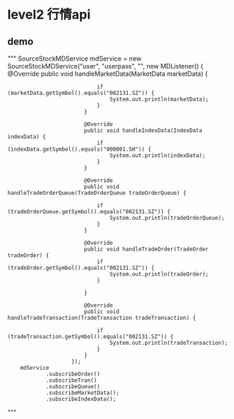 ﻿# level2 行情api

## demo

"""
SourceStockMDService mdService =
                new SourceStockMDService("user", "userpass", "",
                        new MDListener() {
                            @Override
                            public void handleMarketData(MarketData marketData) {

                                if (marketData.getSymbol().equals("002131.SZ")) {
                                    System.out.println(marketData);
                                }
                            }

                            @Override
                            public void handleIndexData(IndexData indexData) {
                                if (indexData.getSymbol().equals("000001.SH")) {
                                    System.out.println(indexData);
                                }
                            }

                            @Override
                            public void handleTradeOrderQueue(TradeOrderQueue tradeOrderQueue) {

                                if (tradeOrderQueue.getSymbol().equals("002131.SZ")) {
                                    System.out.println(tradeOrderQueue);
                                }
                            }

                            @Override
                            public void handleTradeOrder(TradeOrder tradeOrder) {
                                if (tradeOrder.getSymbol().equals("002131.SZ")) {
                                    System.out.println(tradeOrder);
                                }

                            }

                            @Override
                            public void handleTradeTransaction(TradeTransaction tradeTransaction) {

                                if (tradeTransaction.getSymbol().equals("002131.SZ")) {
                                    System.out.println(tradeTransaction);
                                }
                            }
                        });
        mdService
                .subscribeOrder()
                .subscribeTran()
                .subscribeQueue()
                .subscribeMarketData();
                .subscribeIndexData();
"""